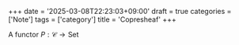 +++
date = '2025-03-08T22:23:03+09:00'
draft = true
categories = ['Note']
tags = ['category']
title = 'Copresheaf'
+++

A functor $P: \mathscr{C} \to \text{Set}$